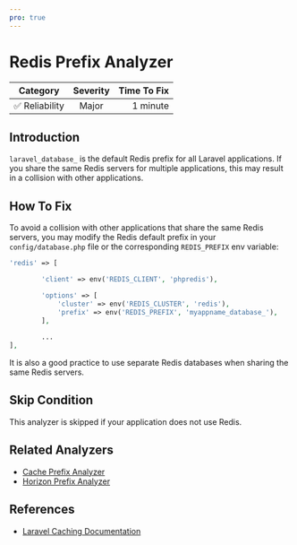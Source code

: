 ```yaml
---
pro: true
---
```


# Redis Prefix Analyzer <Badge text="PRO" type="tip"/>

| Category       | Severity   | Time To Fix  |
| -------------  |:----------:| ------------:|
| :white_check_mark: Reliability | Major | 1 minute    |

## Introduction

`laravel_database_` is the default Redis prefix for all Laravel applications. If you share the same Redis servers for multiple applications, this may result in a collision with other applications.

## How To Fix

To avoid a collision with other applications that share the same Redis servers, you may modify the Redis default prefix in your `config/database.php` file or the corresponding `REDIS_PREFIX` env variable:

```php
'redis' => [

        'client' => env('REDIS_CLIENT', 'phpredis'),

        'options' => [
            'cluster' => env('REDIS_CLUSTER', 'redis'),
            'prefix' => env('REDIS_PREFIX', 'myappname_database_'),
        ],
        
        ...
],
```

It is also a good practice to use separate Redis databases when sharing the same Redis servers.

## Skip Condition

This analyzer is skipped if your application does not use Redis.

## Related Analyzers

- [Cache Prefix Analyzer](cache-prefix-analyzer.html)
- [Horizon Prefix Analyzer](horizon-prefix-analyzer.html)

## References

- [Laravel Caching Documentation](https://laravel.com/docs/cache)